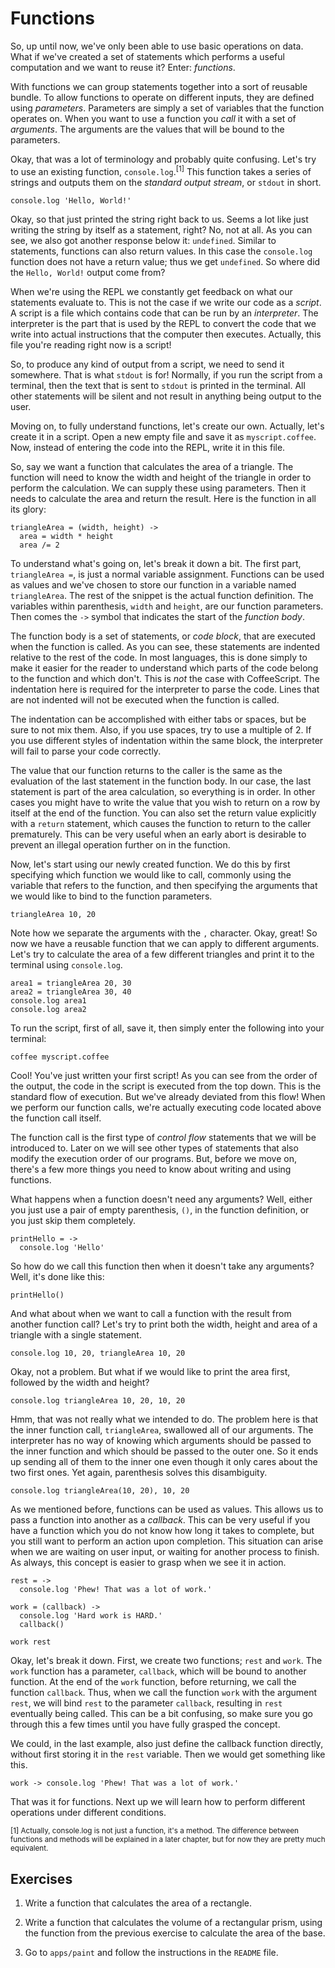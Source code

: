 # Functions

So, up until now, we've only been able to use basic operations on data. What if we've created a set of statements which performs a useful computation and we want to reuse it? Enter: *functions*.

With functions we can group statements together into a sort of reusable bundle. To allow functions to operate on different inputs, they are defined using *parameters*. Parameters are simply a set of variables that the function operates on. When you want to use a function you *call* it with a set of *arguments*. The arguments are the values that will be bound to the parameters.

Okay, that was a lot of terminology and probably quite confusing. Let's try to use an existing function, `console.log`.<sup>[1]</sup> This function takes a series of strings and outputs them on the *standard output stream*, or `stdout` in short.

    console.log 'Hello, World!'

Okay, so that just printed the string right back to us. Seems a lot like just writing the string by itself as a statement, right? No, not at all. As you can see, we also got another response below it: `undefined`. Similar to statements, functions can also return values. In this case the `console.log` function does not have a return value; thus we get `undefined`. So where did the `Hello, World!` output come from?

When we're using the REPL we constantly get feedback on what our statements evaluate to. This is not the case if we write our code as a *script*. A script is a file which contains code that can be run by an *interpreter*. The interpreter is the part that is used by the REPL to convert the code that we write into actual instructions that the computer then executes. Actually, this file you're reading right now is a script!

So, to produce any kind of output from a script, we need to send it somewhere. That is what `stdout` is for! Normally, if you run the script from a terminal, then the text that is sent to `stdout` is printed in the terminal. All other statements will be silent and not result in anything being output to the user.

Moving on, to fully understand functions, let's create our own. Actually, let's create it in a script. Open a new empty file and save it as `myscript.coffee`. Now, instead of entering the code into the REPL, write it in this file.

So, say we want a function that calculates the area of a triangle. The function will need to know the width and height of the triangle in order to perform the calculation. We can supply these using parameters. Then it needs to calculate the area and return the result. Here is the function in all its glory:

    triangleArea = (width, height) ->
      area = width * height
      area /= 2

To understand what's going on, let's break it down a bit. The first part, `triangleArea =`, is just a normal variable assignment. Functions can be used as values and we've chosen to store our function in a variable named `triangleArea`. The rest of the snippet is the actual function definition. The variables within parenthesis, `width` and `height`, are our function parameters. Then comes the `->` symbol that indicates the start of the *function body*.

The function body is a set of statements, or *code block*, that are executed when the function is called. As you can see, these statements are indented relative to the rest of the code. In most languages, this is done simply to make it easier for the reader to understand which parts of the code belong to the function and which don't. This is *not* the case with CoffeeScript. The indentation here is required for the interpreter to parse the code. Lines that are not indented will not be executed when the function is called.

The indentation can be accomplished with either tabs or spaces, but be sure to not mix them. Also, if you use spaces, try to use a multiple of 2. If you use different styles of indentation within the same block, the interpreter will fail to parse your code correctly.

The value that our function returns to the caller is the same as the evaluation of the last statement in the function body. In our case, the last statement is part of the area calculation, so everything is in order. In other cases you might have to write the value that you wish to return on a row by itself at the end of the function. You can also set the return value explicitly with a `return` statement, which causes the function to return to the caller prematurely. This can be very useful when an early abort is desirable to prevent an illegal operation further on in the function.

Now, let's start using our newly created function. We do this by first specifying which function we would like to call, commonly using the variable that refers to the function, and then specifying the arguments that we would like to bind to the function parameters.

    triangleArea 10, 20

Note how we separate the arguments with the `,` character. Okay, great! So now we have a reusable function that we can apply to different arguments. Let's try to calculate the area of a few different triangles and print it to the terminal using `console.log`.

    area1 = triangleArea 20, 30
    area2 = triangleArea 30, 40
    console.log area1
    console.log area2

To run the script, first of all, save it, then simply enter the following into your terminal:

```sh
coffee myscript.coffee
```

Cool! You've just written your first script! As you can see from the order of the output, the code in the script is executed from the top down. This is the standard flow of execution. But we've already deviated from this flow! When we perform our function calls, we're actually executing code located above the function call itself.

The function call is the first type of *control flow* statements that we will be introduced to. Later on we will see other types of statements that also modify the execution order of our programs. But, before we move on, there's a few more things you need to know about writing and using functions.

What happens when a function doesn't need any arguments? Well, either you just use a pair of empty parenthesis, `()`, in the function definition, or you just skip them completely.

    printHello = ->
      console.log 'Hello'

So how do we call this function then when it doesn't take any arguments? Well, it's done like this:

    printHello()

And what about when we want to call a function with the result from another function call? Let's try to print both the width, height and area of a triangle with a single statement.

    console.log 10, 20, triangleArea 10, 20

Okay, not a problem. But what if we would like to print the area first, followed by the width and height?

    console.log triangleArea 10, 20, 10, 20

Hmm, that was not really what we intended to do. The problem here is that the inner function call, `triangleArea`, swallowed all of our arguments. The interpreter has no way of knowing which arguments should be passed to the inner function and which should be passed to the outer one. So it ends up sending all of them to the inner one even though it only cares about the two first ones. Yet again, parenthesis solves this disambiguity.

    console.log triangleArea(10, 20), 10, 20

As we mentioned before, functions can be used as values. This allows us to pass a function into another as a *callback*. This can be very useful if you have a function which you do not know how long it takes to complete, but you still want to perform an action upon completion. This situation can arise when we are waiting on user input, or waiting for another process to finish. As always, this concept is easier to grasp when we see it in action.

    rest = ->
      console.log 'Phew! That was a lot of work.'

    work = (callback) ->
      console.log 'Hard work is HARD.'
      callback()

    work rest

Okay, let's break it down. First, we create two functions; `rest` and `work`. The `work` function has a parameter, `callback`, which will be bound to another function. At the end of the `work` function, before returning, we call the function `callback`. Thus, when we call the function `work` with the argument `rest`, we will bind `rest` to the parameter `callback`, resulting in `rest` eventually being called. This can be a bit confusing, so make sure you go through this a few times until you have fully grasped the concept.

We could, in the last example, also just define the callback function directly, without first storing it in the `rest` variable. Then we would get something like this.

    work -> console.log 'Phew! That was a lot of work.'

That was it for functions. Next up we will learn how to perform different operations under different conditions.

<sub>[1] Actually, console.log is not just a function, it's a method. The difference between functions and methods will be explained in a later chapter, but for now they are pretty much equivalent.</sub>

## Exercises

1. Write a function that calculates the area of a rectangle.

2. Write a function that calculates the volume of a rectangular prism, using the function from the previous exercise to calculate the area of the base.

3. Go to `apps/paint` and follow the instructions in the `README` file.
